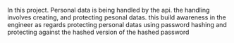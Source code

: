 In this project. Personal data is being handled by the api.
the handling involves creating, and protecting pesonal datas.
this build awareness in the engineer as regards protecting
personal datas using password hashing and protecting against
the hashed version of the hashed password
